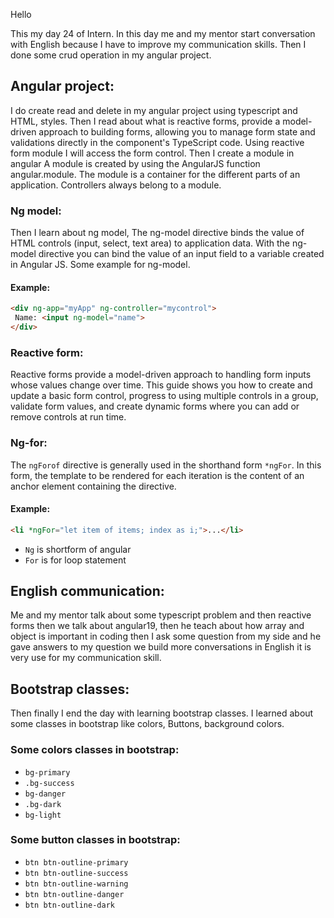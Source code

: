 Hello  

This my day 24 of Intern. In this day me and my mentor start conversation with English because I have to improve my communication skills. Then I done some crud operation in my angular project.

## Angular project:

I do create read and delete in my angular project using typescript and HTML, styles. Then I read about what is reactive forms, provide a model-driven approach to building forms, allowing you to manage form state and validations directly in the component's TypeScript code. Using reactive form module I will access the form control. Then I create a module in angular A module is created by using the AngularJS function angular.module. The module is a container for the different parts of an application. Controllers always belong to a module. 

### Ng model:

Then I learn about ng model, The ng-model directive binds the value of HTML controls (input, select, text area) to application data. With the ng-model directive you can bind the value of an input field to a variable created in Angular JS. Some example for ng-model.

#### Example:

```html
<div ng-app="myApp" ng-controller="mycontrol">
 Name: <input ng-model="name">
</div>
```

### Reactive form:

Reactive forms provide a model-driven approach to handling form inputs whose values change over time. This guide shows you how to create and update a basic form control, progress to using multiple controls in a group, validate form values, and create dynamic forms where you can add or remove controls at run time.

### Ng-for:

The `ngForof` directive is generally used in the shorthand form `*ngFor`. In this form, the template to be rendered for each iteration is the content of an anchor element containing the directive.

#### Example:

```html
<li *ngFor="let item of items; index as i;">...</li>
```

- `Ng` is shortform of angular
- `For` is for loop statement

## English communication:

Me and my mentor talk about some typescript problem and then reactive forms then we talk about angular19, then he teach about how array and object is important in coding then I ask some question from my side and he gave answers to my question we build more conversations in English it is very use for my communication skill.

## Bootstrap classes:

Then finally I end the day with learning bootstrap classes. I learned about some classes in bootstrap like colors, Buttons, background colors. 

### Some colors classes in bootstrap:

- `bg-primary`
- `.bg-success`
- `bg-danger`
- `.bg-dark`
- `bg-light`

### Some button classes in bootstrap:

- `btn btn-outline-primary`
- `btn btn-outline-success`
- `btn btn-outline-warning`
- `btn btn-outline-danger`
- `btn btn-outline-dark`
